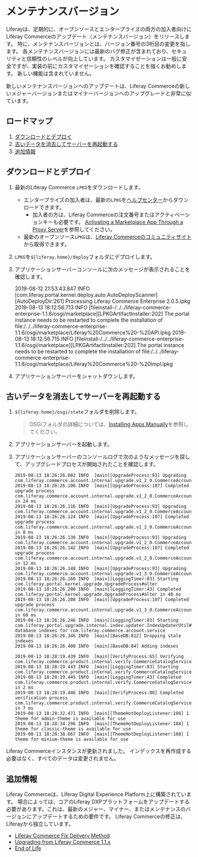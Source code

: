 # メンテナンスバージョン

Liferayは、定期的に、オープンソースとエンタープライズの両方の加入者向けにLiferay Commerceのアップデート（メンテナンスバージョン）をリリースします。 特に、メンテナンスバージョンとは、バージョン番号の3桁目の変更を指します。 各メンテナンスバージョンには最新のバグ修正が含まれており、セキュリティと信頼性のレベルが向上しています。 カスタマイゼーションは一般に安全ですが、実装の前にカスタマイゼーションを確認することを強くお勧めします。 新しい機能は含まれていません。

新しいメンテナンスバージョンへのアップデートは、Liferay Commerceの新しいメジャーバージョンまたはマイナーバージョンへのアップグレードと非常に似ています。

## ロードマップ

1.  [ダウンロードとデプロイ](#download-and-deploy)
2.  [古いデータを消去してサーバーを再起動する](#clear-stale-data-and-restart-the-server)
3.  [追加情報](#additional-information)

## ダウンロードとデプロイ

1.  最新のLiferay Commerce `LPKG`をダウンロードします。

      - エンタープライズの加入者は、最新の`LPKG`を[ヘルプセンター](https://customer.liferay.com/downloads?p_p_id=com_liferay_osb_customer_downloads_display_web_DownloadsDisplayPortlet&_com_liferay_osb_customer_downloads_display_web_DownloadsDisplayPortlet_productAssetCategoryId=118190997&_com_liferay_osb_customer_downloads_display_web_DownloadsDisplayPortlet_fileTypeAssetCategoryId=118191001)からダウンロードできます。
          - 加入者の方は、Liferay Commerceの注文番号またはアクティベーションキーも必要です。 [Activating a Marketplace App Through a Proxy Server](https://help.liferay.com/hc/en-us/articles/360018427391)を参照してください。
      - 最新のオープンソース`LPKG`は、[Liferay Commerceのコミュニティサイト](https://commerce.liferay.dev/download)から取得できます。

2.  `LPKG`を`${liferay.home}/deploy`フォルダにデプロイします。

3.  アプリケーションサーバーコンソールに次のメッセージが表示されることを確認します。
   
       2019-08-12 21:53:43.847 INFO  [com.liferay.portal.kernel.deploy.auto.AutoDeployScanner][AutoDeployDir:261] Processing Liferay Commerce Enterprise 2.0.5.lpkg
       2019-08-13 18:12:56.713 INFO  [fileinstall-/../../liferay-commerce-enterprise-1.1.6/osgi/marketplace][LPKGArtifactInstaller:202] The portal instance needs to be restarted to complete the installation of file:/../../liferay-commerce-enterprise-1.1.6/osgi/marketplace/Liferay%20Commerce%20-%20API.lpkg
       2019-08-13 18:12:56.715 INFO  [fileinstall-/../../liferay-commerce-enterprise-1.1.6/osgi/marketplace][LPKGArtifactInstaller:202] The portal instance needs to be restarted to complete the installation of file:/../../liferay-commerce-enterprise-1.1.6/osgi/marketplace/Liferay%20Commerce%20-%20Impl.lpkg

4.  アプリケーションサーバーをシャットダウンします。

## 古いデータを消去してサーバーを再起動する

1.  `${liferay.home}/osgi/state`フォルダを削除します。

    > OSGiフォルダの詳細については、[Installing Apps Manually](https://help.liferay.com/hc/en-us/articles/360017895412-Installing-Apps-Manually#using-your-file-system-to-install-apps)を参照してください。

2.  アプリケーションサーバーを起動します。

3.  アプリケーションサーバーのコンソールログで次のようなメッセージを探して、アップグレードプロセスが開始されたことを確認します。
   
        2019-08-13 18:26:26.082 INFO  [main][UpgradeProcess:93] Upgrading com.liferay.commerce.account.internal.upgrade.v1_2_0.CommerceAccountGroupCommerceAccountRelUpgradeProcess
        2019-08-13 18:26:26.106 INFO  [main][UpgradeProcess:107] Completed upgrade process com.liferay.commerce.account.internal.upgrade.v1_2_0.CommerceAccountGroupCommerceAccountRelUpgradeProcess in 24 ms
        2019-08-13 18:26:26.116 INFO  [main][UpgradeProcess:93] Upgrading com.liferay.commerce.account.internal.upgrade.v1_2_0.CommerceAccountGroupRelUpgradeProcess
        2019-08-13 18:26:26.124 INFO  [main][UpgradeProcess:107] Completed upgrade process com.liferay.commerce.account.internal.upgrade.v1_2_0.CommerceAccountGroupRelUpgradeProcess in 8 ms
        2019-08-13 18:26:26.130 INFO  [main][UpgradeProcess:93] Upgrading com.liferay.commerce.account.internal.upgrade.v1_2_0.CommerceAccountGroupUpgradeProcess
        2019-08-13 18:26:26.142 INFO  [main][UpgradeProcess:107] Completed upgrade process com.liferay.commerce.account.internal.upgrade.v1_2_0.CommerceAccountGroupUpgradeProcess in 12 ms
        2019-08-13 18:26:26.148 INFO  [main][UpgradeProcess:93] Upgrading com.liferay.commerce.account.internal.upgrade.v1_3_0.CommerceAccountNameUpgradeProcess
        2019-08-13 18:26:26.160 INFO  [main][LoggingTimer:83] Starting com.liferay.portal.kernel.upgrade.UpgradeProcess#alter
        2019-08-13 18:26:26.200 INFO  [main][LoggingTimer:43] Completed com.liferay.portal.kernel.upgrade.UpgradeProcess#alter in 40 ms
        2019-08-13 18:26:26.208 INFO  [main][UpgradeProcess:107] Completed upgrade process com.liferay.commerce.account.internal.upgrade.v1_3_0.CommerceAccountNameUpgradeProcess in 60 ms
        2019-08-13 18:26:26.246 INFO  [main][LoggingTimer:83] Starting com.liferay.portal.upgrade.internal.index.updater.IndexUpdaterUtil#updateIndexes#Updating database indexes for com.liferay.commerce.account.service
        2019-08-13 18:26:26.346 INFO  [main][BaseDB:812] Dropping stale indexes
        2019-08-13 18:26:26.400 INFO  [main][BaseDB:84] Adding indexes
       
        2019-08-13 18:28:19.439 INFO  [main][VerifyProcess:65] Verifying com.liferay.commerce.product.internal.verify.CommerceCatalogServiceVerifyProcess
        2019-08-13 18:28:19.443 INFO  [main][LoggingTimer:83] Starting com.liferay.commerce.product.internal.verify.CommerceCatalogServiceVerifyProcess#verifyMasterCommerceCatalog
        2019-08-13 18:28:19.445 INFO  [main][LoggingTimer:43] Completed com.liferay.commerce.product.internal.verify.CommerceCatalogServiceVerifyProcess#verifyMasterCommerceCatalog in 2 ms
        2019-08-13 18:28:19.446 INFO  [main][VerifyProcess:80] Completed verification process com.liferay.commerce.product.internal.verify.CommerceCatalogServiceVerifyProcess in 7 ms
        2019-08-13 18:28:32.471 INFO  [main][ThemeHotDeployListener:108] 1 theme for admin-theme is available for use
        2019-08-13 18:28:34.296 INFO  [main][ThemeHotDeployListener:108] 1 theme for classic-theme is available for use
        2019-08-13 18:28:38.667 INFO  [main][ThemeHotDeployListener:108] 1 theme for minium-theme is available for use

Liferay Commerceインスタンスが更新されました。 インデックスを再作成する必要はなく、すべてのデータは変更されません。

## 追加情報

Liferay Commerceは、Liferay Digital Experience Platform上に構築されています。 場合によっては、コアのLiferay DXPプラットフォームをアップデートする必要があります。これは、最新のメジャー、マイナー、またはメンテナンスのバージョンにアップデートするための要件です。 Liferay Commerceの修正は、Liferayから独立しています。

  - [Liferay Commerce Fix Delivery Method](../../get-help/commerce-enterprise-support/liferay-commerce-fix-delivery-method.md)
  - [Upgrading from Liferay Commerce 1.1.x](./upgrading-from-liferay-commerce-1.1.x.md)
  - [End of Life](https://www.liferay.com/subscription-services/end-of-life/commerce)
